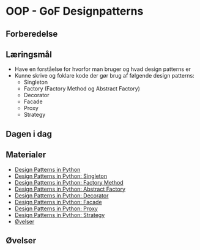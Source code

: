 # OOP - GoF Designpatterns


## Forberedelse





## Læringsmål
* Have en forståelse for hvorfor man bruger og hvad design patterns er
* Kunne skrive og foklare kode der gør brug af følgende design patterns:
    * Singleton
    * Factory (Factory Method og Abstract Factory)
    * Decorator
    * Facade
    * Proxy
    * Strategy
    

## Dagen i dag




## Materialer
* [Design Patterns in Python](https://medium.com/@amirm.lavasani/design-patterns-in-python-a-series-f502b7804ae5)
* [Design Patterns in Python: Singleton](https://medium.com/@amirm.lavasani/design-patterns-in-python-singleton-5095a4c14f)
* [Design Patterns in Python: Factory Method](https://medium.com/@amirm.lavasani/design-patterns-in-python-factory-method-1882d9a06cb4)
* [Design Patterns in Python: Abstract Factory](https://medium.com/@amirm.lavasani/design-patterns-in-python-abstract-factory-2dcae06e5d29)
* [Design Patterns in Python: Decorator](https://medium.com/@amirm.lavasani/design-patterns-in-python-decorator-c882c0db6501)
* [Design Patterns in Python: Facade](https://medium.com/@amirm.lavasani/design-patterns-in-python-facade-0043afc9aa4a)
* [Design Patterns in Python: Proxy](https://medium.com/@amirm.lavasani/design-patterns-in-python-proxy-bd04fedbe83d)
* [Design Patterns in Python: Strategy](https://medium.com/@amirm.lavasani/design-patterns-in-python-strategy-7b14f1c4c162)
* [Øvelser](exercises.md)


## Øvelser


